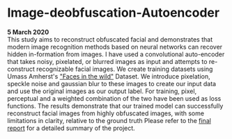 # Image-deobfuscation-Autoencoder

**5 March 2020**    
This study aims to reconstruct obfuscated facial and demonstrates that modern image recognition methods based on neural networks can recover hidden in-formation from images. I have used a convolutional auto-encoder that takes noisy, pixelated, or blurred
images as input and attempts to re-construct recognizable facial images. 
We create training datasets using Umass Amherst's ["Faces in the wild"](http://vis-www.cs.umass.edu/lfw/) Dataset. We introduce pixelation, speckle noise and gaussian blur to these images to create our input data and use the original images as our output label.
For training, pixel, perceptual and a weighted combination of the two have been used as loss functions.
The results demonstrate that our trained model can successfully reconstruct facial images
from highly obfuscated images, with some limitations in clarity, relative to the ground
truth
Please refer to the [final report](https://github.com/AyushLahiri/Image-deobfuscation-Autoencoder/blob/main/Report.pdf) for a detailed summary of the project. 
